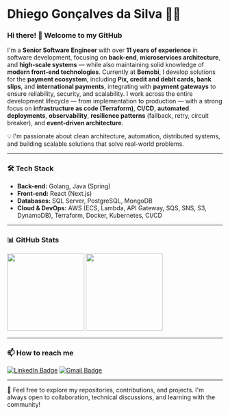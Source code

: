 # Dhiego Gonçalves da Silva 👨‍💻

### Hi there! 👋 Welcome to my GitHub

I'm a **Senior Software Engineer** with over **11 years of experience** in software development, focusing on **back-end**, **microservices architecture**, and **high-scale systems** — while also maintaining solid knowledge of **modern front-end technologies**.
Currently at **Bemobi**, I develop solutions for the **payment ecosystem**, including **Pix, credit and debit cards, bank slips**, and **international payments**, integrating with **payment gateways** to ensure reliability, security, and scalability.
I work across the entire development lifecycle — from implementation to production — with a strong focus on **infrastructure as code (Terraform)**, **CI/CD**, **automated deployments**, **observability**, **resilience patterns** (fallback, retry, circuit breaker), and **event-driven architecture**.


💡 I'm passionate about clean architecture, automation, distributed systems, and building scalable solutions that solve real-world problems.

---

### 🛠️ Tech Stack

- **Back-end:** Golang, Java (Spring)
- **Front-end:** React (Next.js)
- **Databases:** SQL Server, PostgreSQL, MongoDB
- **Cloud & DevOps:** AWS (ECS, Lambda, API Gateway, SQS, SNS, S3, DynamoDB), Terraform, Docker, Kubernetes, CI/CD

---

### 📊 GitHub Stats

<div>
  <img height="180em" src="https://github-readme-stats-sigma-five.vercel.app/api?username=dhiegogoncalves&show_icons=true&theme=tokyonight"/>
  <img height="180em" src="https://github-readme-stats.vercel.app/api/top-langs/?username=dhiegogoncalves&show_icons=true&theme=tokyonight&layout=compact"/>
</div>

---

### 📫 How to reach me

[![LinkedIn Badge](https://img.shields.io/badge/-LinkedIn-blue?style=flat-square&logo=Linkedin&logoColor=white&link=https://www.linkedin.com/in/dhiegogoncalves/)](https://www.linkedin.com/in/dhiegogoncalves/)
[![Gmail Badge](https://img.shields.io/badge/-Gmail-c14438?style=flat-square&logo=Gmail&logoColor=white&link=mailto:dhhiego@gmail.com)](mailto:dhhiego@gmail.com)

---

🚀 Feel free to explore my repositories, contributions, and projects. I'm always open to collaboration, technical discussions, and learning with the community!
